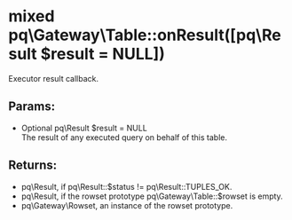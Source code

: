 # mixed pq\Gateway\Table::onResult([pq\Result $result = NULL])

Executor result callback.

## Params:

* Optional pq\Result $result = NULL  
  The result of any executed query on behalf of this table.

## Returns:

* pq\Result, if pq\Result::$status != pq\Result::TUPLES_OK.
* pq\Result, if the rowset prototype pq\Gateway\Table::$rowset is empty.
* pq\Gateway\Rowset, an instance of the rowset prototype.
